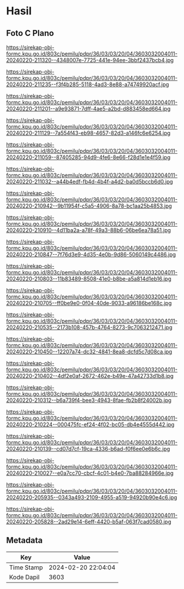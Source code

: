 # Hasil

## Foto C Plano

https://sirekap-obj-formc.kpu.go.id/803c/pemilu/pdpr/36/03/03/20/04/3603032004011-20240220-211320--4348007e-7725-441e-94ee-3bbf2437bcb4.jpg

https://sirekap-obj-formc.kpu.go.id/803c/pemilu/pdpr/36/03/03/20/04/3603032004011-20240220-211235--f3f4b285-5118-4ad3-8e88-a74749920acf.jpg

https://sirekap-obj-formc.kpu.go.id/803c/pemilu/pdpr/36/03/03/20/04/3603032004011-20240220-211201--a9e93871-7dff-4ae5-a2bd-d883458ed664.jpg

https://sirekap-obj-formc.kpu.go.id/803c/pemilu/pdpr/36/03/03/20/04/3603032004011-20240220-211129--7a554f43-eb98-4657-82d3-a146fc6e6254.jpg

https://sirekap-obj-formc.kpu.go.id/803c/pemilu/pdpr/36/03/03/20/04/3603032004011-20240220-211059--87405285-94d9-4fe6-8e66-f28d1e1e4f59.jpg

https://sirekap-obj-formc.kpu.go.id/803c/pemilu/pdpr/36/03/03/20/04/3603032004011-20240220-211032--a44b4edf-fb4d-4b4f-a4d2-ba0d5bccb6d0.jpg

https://sirekap-obj-formc.kpu.go.id/803c/pemilu/pdpr/36/03/03/20/04/3603032004011-20240220-210942--9b11954f-c5a5-4906-8a78-bc1aa25b4853.jpg

https://sirekap-obj-formc.kpu.go.id/803c/pemilu/pdpr/36/03/03/20/04/3603032004011-20240220-210910--4d11ba2a-a78f-49a3-88b6-06be6ea78a51.jpg

https://sirekap-obj-formc.kpu.go.id/803c/pemilu/pdpr/36/03/03/20/04/3603032004011-20240220-210847--7f76d3e9-4d35-4e0b-9d86-5060149c4486.jpg

https://sirekap-obj-formc.kpu.go.id/803c/pemilu/pdpr/36/03/03/20/04/3603032004011-20240220-210803--11b83489-8508-41e0-b8be-a5a814d1eb16.jpg

https://sirekap-obj-formc.kpu.go.id/803c/pemilu/pdpr/36/03/03/20/04/3603032004011-20240220-210705--ff0be9e0-0f04-40de-9033-a96186be168c.jpg

https://sirekap-obj-formc.kpu.go.id/803c/pemilu/pdpr/36/03/03/20/04/3603032004011-20240220-210535--2173b108-457b-4764-8273-9c7063212471.jpg

https://sirekap-obj-formc.kpu.go.id/803c/pemilu/pdpr/36/03/03/20/04/3603032004011-20240220-210450--12207a74-dc32-4841-8ea8-dcfd5c7d08ca.jpg

https://sirekap-obj-formc.kpu.go.id/803c/pemilu/pdpr/36/03/03/20/04/3603032004011-20240220-210402--4df2e0af-2672-462e-b49e-47a42733d1b8.jpg

https://sirekap-obj-formc.kpu.go.id/803c/pemilu/pdpr/36/03/03/20/04/3603032004011-20240220-210312--b6a739f4-bee3-4943-8fae-fb2b8f24002b.jpg

https://sirekap-obj-formc.kpu.go.id/803c/pemilu/pdpr/36/03/03/20/04/3603032004011-20240220-210224--000475fc-ef24-4f02-bc05-db4e4555d442.jpg

https://sirekap-obj-formc.kpu.go.id/803c/pemilu/pdpr/36/03/03/20/04/3603032004011-20240220-210139--cd07d7cf-19ca-4336-b6ad-f0f6ee0e6b6c.jpg

https://sirekap-obj-formc.kpu.go.id/803c/pemilu/pdpr/36/03/03/20/04/3603032004011-20240220-210027--e0a7cc70-cbcf-4c01-b4e0-7ba88284966e.jpg

https://sirekap-obj-formc.kpu.go.id/803c/pemilu/pdpr/36/03/03/20/04/3603032004011-20240220-205935--0343a493-2109-4955-a519-94920b90e4c6.jpg

https://sirekap-obj-formc.kpu.go.id/803c/pemilu/pdpr/36/03/03/20/04/3603032004011-20240220-205828--2ad29e14-6eff-4420-b5af-063f7cad0580.jpg


## Metadata

| Key        | Value               |
| ---------- | ------------------- |
| Time Stamp | 2024-02-20 22:04:04 |
| Kode Dapil | 3603                |



